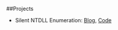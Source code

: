 ##Projects

- Silent NTDLL Enumeration: [Blog](index.html#silent-ntdll-enumeration-2025-01-29), [Code](https://github.com/st0rms3c/silent_ntdll)
